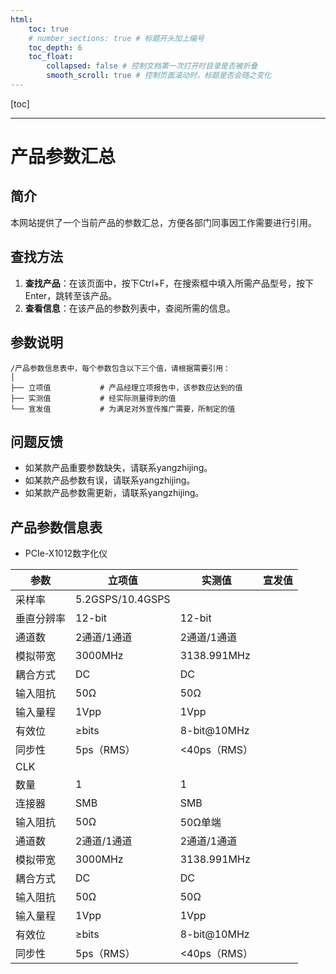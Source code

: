 ```yaml
---
html:
    toc: true
    # number_sections: true # 标题开头加上编号
    toc_depth: 6
    toc_float:
        collapsed: false # 控制文档第一次打开时目录是否被折叠
        smooth_scroll: true # 控制页面滚动时，标题是否会随之变化
--- 
```


[toc]

___

# 产品参数汇总

## 简介

本网站提供了一个当前产品的参数汇总，方便各部门同事因工作需要进行引用。


## 查找方法

1. **查找产品**：在该页面中，按下Ctrl+F，在搜索框中填入所需产品型号，按下Enter，跳转至该产品。
2. **查看信息**：在该产品的参数列表中，查阅所需的信息。

## 参数说明

```
/产品参数信息表中，每个参数包含以下三个值，请根据需要引用：
│
├── 立项值           # 产品经理立项报告中，该参数应达到的值
├── 实测值           # 经实际测量得到的值
└── 宣发值           # 为满足对外宣传推广需要，所制定的值
```

## 问题反馈

- 如某款产品重要参数缺失，请联系yangzhijing。
- 如某款产品参数有误，请联系yangzhijing。
- 如某款产品参数需更新，请联系yangzhijing。  

## 产品参数信息表
- PCIe-X1012数字化仪
  
| 参数     | 立项值     | 实测值     | 宣发值     |
| -------- | -------- | -------- | -------- |
| 采样率 | 5.2GSPS/10.4GSPS|  | |
| 垂直分辨率 | 12-bit |12-bit| |
| 通道数 | 2通道/1通道 | 2通道/1通道 | |
| 模拟带宽 | 3000MHz | 3138.991MHz | |
| 耦合方式 | DC | DC | |
| 输入阻抗 | 50Ω | 50Ω | |
| 输入量程 | 1Vpp | 1Vpp | |
| 有效位 | ≥bits | 8-bit@10MHz | |
| 同步性 | 5ps（RMS） | <40ps（RMS） | |
| CLK |  | | |
| 数量 | 1| 1 | |
| 连接器 | SMB| SMB | |
| 输入阻抗 | 50Ω|50Ω单端| |
| 通道数 | 2通道/1通道 | 2通道/1通道 | |
| 模拟带宽 | 3000MHz | 3138.991MHz | |
| 耦合方式 | DC | DC | |
| 输入阻抗 | 50Ω | 50Ω | |
| 输入量程 | 1Vpp | 1Vpp | |
| 有效位 | ≥bits | 8-bit@10MHz | |
| 同步性 | 5ps（RMS） | <40ps（RMS） | |

